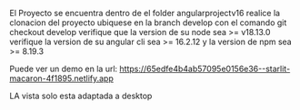 El Proyecto se encuentra dentro de el folder angularprojectv16
realice la clonacion del proyecto
ubiquese en la branch develop con el comando git checkout develop
verifique que la version de su node sea >= v18.13.0
verifique la version de su angular cli sea >= 16.2.12
y la version de npm sea >= 8.19.3

Puede ver un demo en la url:
https://65edfe4b4ab57095e0156e36--starlit-macaron-4f1895.netlify.app


LA vista solo esta adaptada a desktop
